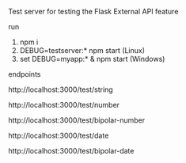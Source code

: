 Test server for testing the Flask External API feature

run

1. npm i
2. DEBUG=testserver:* npm start (Linux)
3. set DEBUG=myapp:* & npm start (Windows)

endpoints

http://localhost:3000/test/string

http://localhost:3000/test/number

http://localhost:3000/test/bipolar-number

http://localhost:3000/test/date

http://localhost:3000/test/bipolar-date